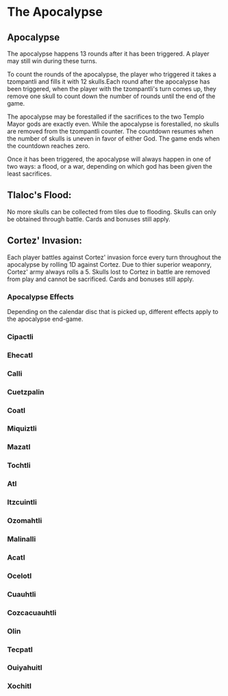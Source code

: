 # The Apocalypse 

## Apocalypse

The apocalypse happens 13 rounds after it has been triggered. A player may still win during these turns. 

To count the rounds of the apocalypse, the player who triggered it takes a tzompantli and fills it with 12 skulls.Each round after the apocalypse has been triggered, when the player with the tzompantli's turn comes up, they remove one skull to count down the number of rounds until the end of the game. 

The apocalypse may be forestalled if the sacrifices to the two Templo Mayor gods are exactly even. While the apocalypse is forestalled, no skulls are removed from the tzompantli counter. The countdown resumes when the number of skulls is uneven in favor of either God. The game ends when the countdown reaches zero. 

Once it has been triggered, the apocalypse will always happen in one of two ways: a flood, or a war, depending on which god has been given the least sacrifices. 

## Tlaloc's Flood:

No more skulls can be collected from tiles due to flooding. Skulls can only be obtained through battle. Cards and bonuses still apply. 

## Cortez' Invasion:

Each player battles against Cortez' invasion force every turn throughout the apocalypse by rolling 1D against Cortez. Due to thier superior weaponry, Cortez' army always rolls a 5. Skulls lost to Cortez in battle are removed from play and cannot be sacrificed. Cards and bonuses still apply. 

### Apocalypse Effects

Depending on the calendar disc that is picked up, different effects apply to the apocalypse end-game. 

### Cipactli
### Ehecatl
### Calli
### Cuetzpalin
### Coatl
### Miquiztli
### Mazatl
### Tochtli
### Atl
### Itzcuintli
### Ozomahtli
### Malinalli
### Acatl
### Ocelotl
### Cuauhtli
### Cozcacuauhtli
### Olin
### Tecpatl
### Ouiyahuitl
### Xochitl
